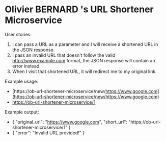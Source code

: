 Olivier BERNARD 's URL Shortener Microservice
===

User stories:

1.  I can pass a URL as a parameter and I will receive a shortened URL in the JSON response.
1.  I pass an invalid URL that doesn't follow the valid http://www.example.com format, the JSON response will contain an error instead.
1.  When I visit that shortened URL, it will redirect me to my original link.

Example usage:

*  [https://ob-url-shortener-microservice/new/https://www.google.com](https://ob-url-shortener-microservice/new/https://www.google.com)
*  [https://ob-url-shortener-microservice/1](https://ob-url-shortener-microservice/1)

Example output:

*  { "original_url": "https://www.google.com", "short_url": "https://ob-url-shortener-microservice/1" }
*  { "error": "Invalid URL provided!" }
